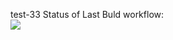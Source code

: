 test-33
Status of Last Buld workflow:<br>
<img src="https://github.com/zimimi/simple-python-flask/workflows/Build-and-Test/badge.svg?branch=main"><br>
